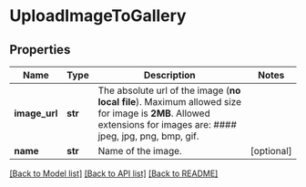# UploadImageToGallery

## Properties
Name | Type | Description | Notes
------------ | ------------- | ------------- | -------------
**image_url** | **str** | The absolute url of the image (**no local file**). Maximum allowed size for image is **2MB**. Allowed extensions for images are: #### jpeg, jpg, png, bmp, gif.  | 
**name** | **str** | Name of the image. | [optional] 

[[Back to Model list]](../README.md#documentation-for-models) [[Back to API list]](../README.md#documentation-for-api-endpoints) [[Back to README]](../README.md)

